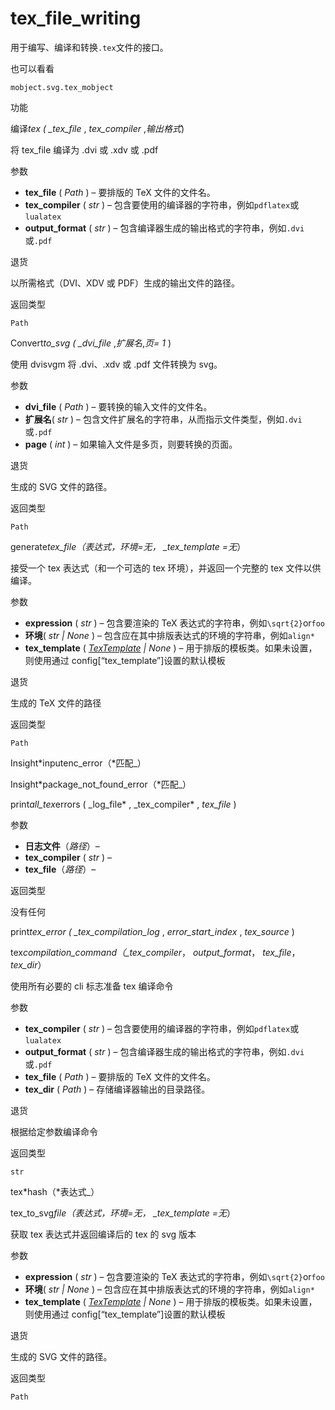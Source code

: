 # tex_file_writing 

用于编写、编译和转换`.tex`文件的接口。

也可以看看

`mobject.svg.tex_mobject`

功能

编译*tex ( \_tex_file* , _tex_compiler_ ,_输出格式_)

将 tex_file 编译为 .dvi 或 .xdv 或 .pdf

参数

- **tex_file** ( _Path_ ) – 要排版的 TeX 文件的文件名。
- **tex_compiler** ( _str_ ) – 包含要使用的编译器的字符串，例如`pdflatex`或`lualatex`
- **output_format** ( _str_ ) – 包含编译器生成的输出格式的字符串，例如`.dvi`或`.pdf`

退货

以所需格式（DVI、XDV 或 PDF）生成的输出文件的路径。

返回类型

`Path`

Convert*to_svg ( \_dvi_file* ,_扩展名_,_页= 1_ )

使用 dvisvgm 将 .dvi、.xdv 或 .pdf 文件转换为 svg。

参数

- **dvi_file** ( _Path_ ) – 要转换的输入文件的文件名。
- **扩展名**( _str_ ) – 包含文件扩展名的字符串，从而指示文件类型，例如`.dvi`或`.pdf`
- **page** ( _int_ ) – 如果输入文件是多页，则要转换的页面。

退货

生成的 SVG 文件的路径。

返回类型

`Path`

generate*tex_file（*表达式*，*环境=无*， \_tex_template =无*）

接受一个 tex 表达式（和一个可选的 tex 环境），并返回一个完整的 tex 文件以供编译。

参数

- **expression** ( _str_ ) – 包含要渲染的 TeX 表达式的字符串，例如`\sqrt{2}`or`foo`
- **环境**( _str_ _|_ _None_ ) – 包含应在其中排版表达式的环境的字符串，例如`align*`
- **tex_template** ( [_TexTemplate_]() _|_ _None_ ) – 用于排版的模板类。如果未设置，则使用通过 config\[“tex_template”\]设置的默认模板

退货

生成的 TeX 文件的路径

返回类型

`Path`

Insight*inputenc_error（*匹配\_）

Insight*package_not_found_error（*匹配\_）

print*all_tex*errors ( \_log_file* , \_tex_compiler* , _tex_file_ )

参数

- **日志文件**（_路径_）–
- **tex_compiler** ( _str_ ) –
- **tex_file**（_路径_）–

返回类型

没有任何

print*tex_error ( \_tex_compilation_log* , _error_start_index_ , _tex_source_ )

tex*compilation_command（\_tex_compiler*， _output_format_， _tex_file_， _tex_dir_）

使用所有必要的 cli 标志准备 tex 编译命令

参数

- **tex_compiler** ( _str_ ) – 包含要使用的编译器的字符串，例如`pdflatex`或`lualatex`
- **output_format** ( _str_ ) – 包含编译器生成的输出格式的字符串，例如`.dvi`或`.pdf`
- **tex_file** ( _Path_ ) – 要排版的 TeX 文件的文件名。
- **tex_dir** ( _Path_ ) – 存储编译器输出的目录路径。

退货

根据给定参数编译命令

返回类型

`str`

tex*hash（*表达式\_）

tex_to_svg*file（*表达式*，*环境=无*， \_tex_template =无*）

获取 tex 表达式并返回编译后的 tex 的 svg 版本

参数

- **expression** ( _str_ ) – 包含要渲染的 TeX 表达式的字符串，例如`\sqrt{2}`or`foo`
- **环境**( _str_ _|_ _None_ ) – 包含应在其中排版表达式的环境的字符串，例如`align*`
- **tex_template** ( [_TexTemplate_]() _|_ _None_ ) – 用于排版的模板类。如果未设置，则使用通过 config\[“tex_template”\]设置的默认模板

退货

生成的 SVG 文件的路径。

返回类型

`Path`
